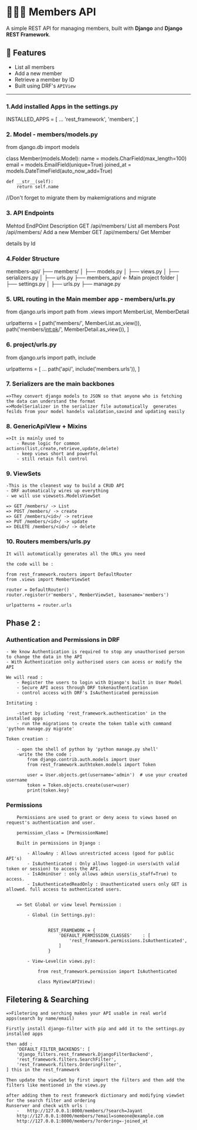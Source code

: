 # 🧑‍🤝‍🧑 Members API

A simple REST API for managing members, built with **Django** and **Django REST Framework**.

## 📌 Features

- List all members
- Add a new member
- Retrieve a member by ID
- Built using DRF's `APIView`

---

### 1.Add installed Apps in the settings.py

INSTALLED_APPS = [
    ...
    'rest_framework',
    'members',
]

### 2. Model - members/models.py

from django.db import models

class Member(models.Model):
    name = models.CharField(max_length=100)
    email = models.EmailField(unique=True)
    joined_at = models.DateTimeField(auto_now_add=True)

    def __str__(self):
        return self.name

//Don't forget to migrate them by makemigrations and migrate

### 3. API Endpoints 

Mehtod          EndPOint        Description
GET             /api/members/   List all members
Post            /api/members/   Add a new Member
GET             /api/members/<id>  Get Member 

details by Id

### 4.Folder Structure

members-api/
├── members/
│   ├── models.py
│   ├── views.py
│   ├── serializers.py
│   ├── urls.py
├── members_api/     ← Main project folder
│   ├── settings.py
│   ├── urls.py
├── manage.py


### 5. URL routing in the Main member app - members/urls.py

from django.urls import path
from .views import MemberList, MemberDetail

urlpatterns = [
    path('members/', MemberList.as_view()),
    path('members/<int:pk>/', MemberDetail.as_view()),
]

### 6. project/urls.py

from django.urls import path, include

urlpatterns = [
    ...
    path('api/', include('members.urls')),
]

### 7. Serializers are the main backbones 

    =>They convert django models to JSON so that anyone who is fetching the data can understand the format
    =>ModelSerializer in the serializer file automatically  generates feilds from your model handels validation,savind and updating easily

### 8. GenericApiVIew + Mixins

    =>It is mainly used to 
        - Reuse logic for common actions(list,create,retrieve,update,delete)
        - keep views short and powerful
        - still retain full control

### 9. ViewSets 

    -This is the cleanest way to build a CRUD API
    - DRF automatically wires up everything 
    - we will use viewsets.ModelsViewSet

    => GET /members/ -> List
    => POST /members/ -> create
    => GET /members/<id>/ -> retrieve
    => PUT /members/<id>/ -> update
    => DELETE /members/<id>/ -> delete

### 10. Routers members/urls.py

    It will automatically generates all the URLs you need

    the code will be : 

    from rest_framework.routers import DefaultRouter
    from .views import MemberViewSet

    router = DefaultRouter()
    router.register(r'members', MemberViewSet, basename='members')

    urlpatterns = router.urls

## Phase 2 :

 ### Authentication and Permissions in DRF

    - We know Authentication is required to stop any unauthorised person to change the data in the API
    - With Authentication only authorised users can acess or modify the API

    We will read : 
        - Register the users to login with Django's built in User Model
        - Secure API acess through DRF tokenauthentication
        - control access with DRF's IsAuthenticated permission

    Intitating :

        -start by icluding 'rest_framework.authentication' in the installed apps
        - run the migrations to create the token table with command 'python manage.py migrate'

    Token creation :

        - open the shell of python by 'python manage.py shell'
        -write the the code : 
            from django.contrib.auth.models import User
            from rest_framework.authtoken.models import Token

            user = User.objects.get(username='admin')  # use your created username
            token = Token.objects.create(user=user)
            print(token.key)

 ### Permissions

        Permissions are used to grant or deny acess to views based on request's authentication and user.
        
        permission_class = [PermissionName]

        Built in permissions in Django : 

            - AllowAny : Allows unrestricted access (good for public API's)
            - IsAuthenticated : Only allows logged-in users(with valid token or session) to access the API.
            - IsAdminUser : only allows admin users(is_staff=True) to access.
            - IsAuthenticatedReadOnly : Unauthenticated users only GET is allowed. full access to authenticated users.

        
        => Set Global or view level Permission :

            - Global (in Settings.py):

                
                    REST_FRAMEWORK = {
                        'DEFAULT_PERMISSION_CLASSES'    : [
                            'rest_framework.permissions.IsAuthenticated',
                        ]
                    }

            - View-Level(in views.py):

                from rest_framework.permission import IsAuthenticated

                class MyView(APIView):

## Filetering & Searching


    =>Filetering and serching makes your API usable in real world apps(search by name/email)
    
    Firstly install django-filter with pip and add it to the settings.py installed apps

    then add :
        'DEFAULT_FILTER_BACKENDS': [
        'django_filters.rest_framework.DjangoFilterBackend',
        'rest_framework.filters.SearchFilter',
        'rest_framework.filters.OrderingFilter',
    ] this in the rest_framework

    Then update the viewSet by first import the filters and then add the filters like mentioned in the views.py

    after adding them to rest framework dictionary and modifying viewSet for the search filter and ordering 
    Runserver and check with urls : 
        -   http://127.0.0.1:8000/members/?search=Jayant
        http://127.0.0.1:8000/members/?email=someone@example.com
        http://127.0.0.1:8000/members/?ordering=-joined_at

                






